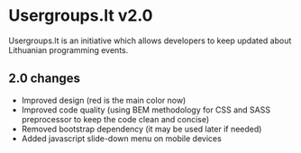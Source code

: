 # Usergroups.lt v2.0
Usergroups.lt is an initiative which allows developers to keep updated
about Lithuanian programming events.

## 2.0 changes
- Improved design (red is the main color now)
- Improved code quality (using BEM methodology for CSS and SASS preprocessor to keep the code clean and concise)
- Removed bootstrap dependency (it may be used later if needed)
- Added javascript slide-down menu on mobile devices